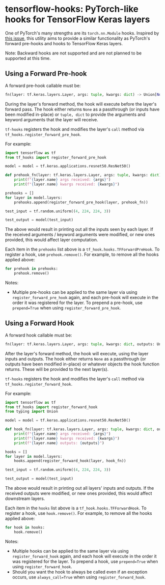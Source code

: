 
# tensorflow-hooks: PyTorch-like hooks for TensorFlow Keras layers
One of PyTorch's many strengths are its `torch.nn.Module` hooks.
Inspired by [this issue](https://github.com/tensorflow/tensorflow/issues/33478),
this utility aims to provide a similar functionality as PyTorch's forward pre-hooks and hooks to TensorFlow Keras layers.

Note: Backward hooks are not supported and are not planned to be supported at this time.

## Using a Forward Pre-hook
A forward pre-hook callable must be:
```python
fn(layer: tf.keras.layers.Layer, args: tuple, kwargs: dict) -> Union[None, Tuple[tuple, dict]]
```

During the layer's forward method, the hook will execute before the layer's forward pass. The hook either returns `None` as a passthrough (or inputs have been modified in-place) or `tuple, dict` to provide the arguments and keyword arguments that the layer will receive.

`tf-hooks` registers the hook and modifies the layer's `call` method via `tf_hooks.register_forward_pre_hook`.

For example:
```python
import tensorflow as tf
from tf_hooks import register_forward_pre_hook

model = model = tf.keras.applications.resnet50.ResNet50()

def prehook_fn(layer: tf.keras.layers.Layer, args: tuple, kwargs: dict):
    print(f"{layer.name} args received: {args}")
    print(f"{layer.name} kwargs received: {kwargs}")

prehooks = []
for layer in model.layers:
    prehooks.append(register_forward_pre_hook(layer, prehook_fn))

test_input = tf.random.uniform((4, 224, 224, 3))

test_output = model(test_input)
```

The above would result in printing out all the inputs seen by each layer.
If the received arguments / keyword arguments were modified, or new ones provided, this would affect layer computation.

Each item in the `prehooks` list above is a `tf_hook.hooks.TFForwardPreHook`.
To register a hook, use `prehook.remove()`. For example, to remove all the hooks applied above:
```python
for prehook in prehooks:
    prehook.remove()
```

Notes:
* Multiple pre-hooks can be applied to the same layer via using `register_forward_pre_hook` again, and each pre-hook
will execute in the order it was registered for the layer. To prepend a pre-hook, use `prepend=True` when using `register_forward_pre_hook`.


## Using a Forward Hook

A forward hook callable must be:
```python
fn(layer: tf.keras.layers.Layer, args: tuple, kwargs: dict, outputs: Union[tf.Tensor, tuple]) -> Union[None, tf.Tensor, tuple]
```

After the layer's forward method, the hook will execute, using the layer inputs and outputs. The hook either returns `None` as a passthrough (or outputs have been modified in-place) or
whatever objects the hook function returns. These will be provided to the next layer(s).

`tf-hooks` registers the hook and modifies the layer's `call` method via `tf_hooks.register_forward_hook`.

For example:
```python
import tensorflow as tf
from tf_hooks import register_forward_hook
from typing import Union

model = model = tf.keras.applications.resnet50.ResNet50()

def hook_fn(layer: tf.keras.layers.Layer, args: tuple, kwargs: dict, outputs: Union[tf.Tensor, tuple]):
    print(f"{layer.name} args received: {args}")
    print(f"{layer.name} kwargs received: {kwargs}")
    print(f"{layer.name} outputs: {outputs}")

hooks = []
for layer in model.layers:
    hooks.append(register_forward_hook(layer, hook_fn))

test_input = tf.random.uniform((4, 224, 224, 3))

test_output = model(test_input)
```

The above would result in printing out all layers' inputs and outputs.
If the received outputs were modified, or new ones provided, this would affect downstream layers.

Each item in the `hooks` list above is a `tf_hook.hooks.TFForwardHook`.
To register a hook, use `hook.remove()`. For example, to remove all the hooks applied above:
```python
for hook in hooks:
    hook.remove()
```

Notes:
* Multiple hooks can be applied to the same layer via using `register_forward_hook` again, and each hook
will execute in the order it was registered for the layer. To prepend a hook, use `prepend=True` when using `register_forward_hook`.
* Should you want the hook to always be called even if an exception occurs, use `always_call=True` when using `register_forward_hook`.
